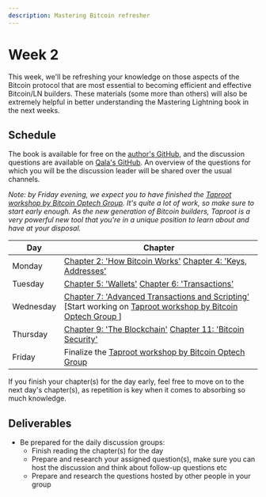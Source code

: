 ```yaml
---
description: Mastering Bitcoin refresher
---
```


# Week 2

This week, we'll be refreshing your knowledge on those aspects of the Bitcoin protocol that are most essential to becoming efficient and effective Bitcoin/LN builders. These materials (some more than others) will also be extremely helpful in better understanding the Mastering Lightning book in the next weeks.

## Schedule

The book is available for free on the [author's GitHub](https://github.com/bitcoinbook/bitcoinbook), and the discussion questions are available on [Qala's GitHub](https://github.com/Qala-Dev/discussion-questions/tree/main/mastering-bitcoin). An overview of the questions for which you will be the discussion leader will be shared over the usual channels.

*Note: by Friday evening, we expect you to have finished the [Taproot workshop by Bitcoin Optech Group](https://bitcoinops.org/en/schorr-taproot-workshop/). It's quite a lot of work, so make sure to start early enough. As the new generation of Bitcoin builders, Taproot is a very powerful new tool that you're in a unique position to learn about and have at your disposal.*

| Day       | Chapter                                                                                                                                                                                                                                         |
|-----------|-------------------------------------------------------------------------------------------------------------------------------------------------------------------------------------------------------------------------------------------------|
| Monday    | [Chapter 2: 'How Bitcoin Works'](https://github.com/bitcoinbook/bitcoinbook/blob/develop/ch02.asciidoc) [Chapter 4: 'Keys, Addresses'](https://github.com/bitcoinbook/bitcoinbook/blob/develop/ch04.asciidoc)                                   |
| Tuesday   | [Chapter 5: 'Wallets'](https://github.com/bitcoinbook/bitcoinbook/blob/develop/ch05.asciidoc) [Chapter 6: 'Transactions'](https://github.com/bitcoinbook/bitcoinbook/blob/develop/ch06.asciidoc)                                                |
| Wednesday | [Chapter 7: 'Advanced Transactions and Scripting'](https://github.com/bitcoinbook/bitcoinbook/blob/develop/ch07.asciidoc) [Start working on [ Taproot workshop by Bitcoin Optech Group ]( https://bitcoinops.org/en/schorr-taproot-workshop/ )] |
| Thursday  | [Chapter 9: 'The Blockchain'](https://github.com/bitcoinbook/bitcoinbook/blob/develop/ch09.asciidoc) [Chapter 11: 'Bitcoin Security'](https://github.com/bitcoinbook/bitcoinbook/blob/develop/ch11.asciidoc)                                    |
| Friday    | Finalize the [Taproot workshop by Bitcoin Optech Group](https://bitcoinops.org/en/schorr-taproot-workshop/)                                                                                                                                     |

If you finish your chapter(s) for the day early, feel free to move on to the next day's chapter(s), as repetition is key when it comes to absorbing so much knowledge.


## Deliverables
- Be prepared for the daily discussion groups:
  - Finish reading the chapter(s) for the day
  - Prepare and research your assigned question(s), make sure you can host the discussion and think about follow-up questions etc
  - Prepare and research the questions hosted by other people in your group